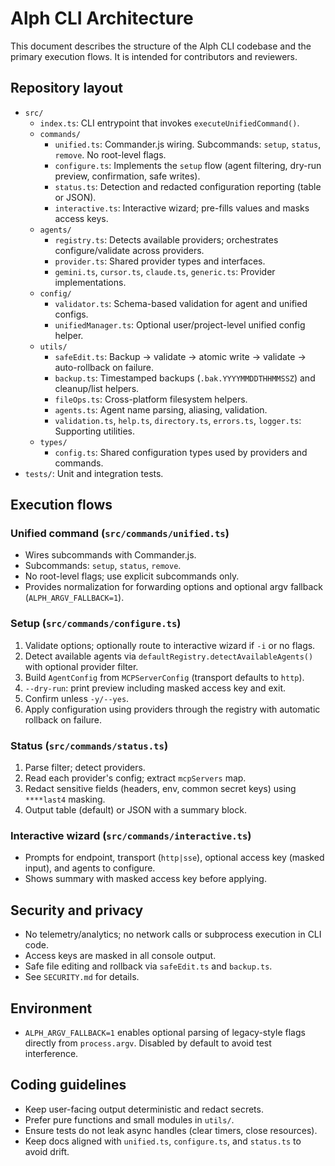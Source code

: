 # Alph CLI Architecture

This document describes the structure of the Alph CLI codebase and the primary execution flows. It is intended for contributors and reviewers.

## Repository layout

- `src/`
  - `index.ts`: CLI entrypoint that invokes `executeUnifiedCommand()`.
  - `commands/`
    - `unified.ts`: Commander.js wiring. Subcommands: `setup`, `status`, `remove`. No root-level flags.
    - `configure.ts`: Implements the `setup` flow (agent filtering, dry-run preview, confirmation, safe writes).
    - `status.ts`: Detection and redacted configuration reporting (table or JSON).
    - `interactive.ts`: Interactive wizard; pre-fills values and masks access keys.
  - `agents/`
    - `registry.ts`: Detects available providers; orchestrates configure/validate across providers.
    - `provider.ts`: Shared provider types and interfaces.
    - `gemini.ts`, `cursor.ts`, `claude.ts`, `generic.ts`: Provider implementations.
  - `config/`
    - `validator.ts`: Schema-based validation for agent and unified configs.
    - `unifiedManager.ts`: Optional user/project-level unified config helper.
  - `utils/`
    - `safeEdit.ts`: Backup → validate → atomic write → validate → auto-rollback on failure.
    - `backup.ts`: Timestamped backups (`.bak.YYYYMMDDTHHMMSSZ`) and cleanup/list helpers.
    - `fileOps.ts`: Cross-platform filesystem helpers.
    - `agents.ts`: Agent name parsing, aliasing, validation.
    - `validation.ts`, `help.ts`, `directory.ts`, `errors.ts`, `logger.ts`: Supporting utilities.
  - `types/`
    - `config.ts`: Shared configuration types used by providers and commands.
- `tests/`: Unit and integration tests.
 

## Execution flows

### Unified command (`src/commands/unified.ts`)
- Wires subcommands with Commander.js.
- Subcommands: `setup`, `status`, `remove`.
- No root-level flags; use explicit subcommands only.
- Provides normalization for forwarding options and optional argv fallback (`ALPH_ARGV_FALLBACK=1`).

### Setup (`src/commands/configure.ts`)
1. Validate options; optionally route to interactive wizard if `-i` or no flags.
2. Detect available agents via `defaultRegistry.detectAvailableAgents()` with optional provider filter.
3. Build `AgentConfig` from `MCPServerConfig` (transport defaults to `http`).
4. `--dry-run`: print preview including masked access key and exit.
5. Confirm unless `-y/--yes`.
6. Apply configuration using providers through the registry with automatic rollback on failure.

### Status (`src/commands/status.ts`)
1. Parse filter; detect providers.
2. Read each provider's config; extract `mcpServers` map.
3. Redact sensitive fields (headers, env, common secret keys) using `****last4` masking.
4. Output table (default) or JSON with a summary block.

### Interactive wizard (`src/commands/interactive.ts`)
- Prompts for endpoint, transport (`http|sse`), optional access key (masked input), and agents to configure.
- Shows summary with masked access key before applying.

## Security and privacy

- No telemetry/analytics; no network calls or subprocess execution in CLI code.
- Access keys are masked in all console output.
- Safe file editing and rollback via `safeEdit.ts` and `backup.ts`.
- See `SECURITY.md` for details.

## Environment

- `ALPH_ARGV_FALLBACK=1` enables optional parsing of legacy-style flags directly from `process.argv`. Disabled by default to avoid test interference.

## Coding guidelines

- Keep user-facing output deterministic and redact secrets.
- Prefer pure functions and small modules in `utils/`.
- Ensure tests do not leak async handles (clear timers, close resources).
- Keep docs aligned with `unified.ts`, `configure.ts`, and `status.ts` to avoid drift.
